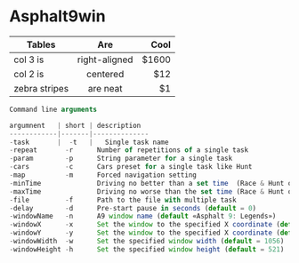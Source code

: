 # Asphalt9win
 Tables        | Are           | Cool  |
| ------------- |:-------------:| -----:|
| col 3 is      | right-aligned | $1600 |
| col 2 is      | centered      |   $12 |
| zebra stripes | are neat      |    $1 |
```javascript
Command line arguments  

argumnent   | short | description  
------------|-------|--------------
-task       |  -t   |   Single task name  
-repeat       -r      Number of repetitions of a single task  
-param        -p      String parameter for a single task  
-cars         -c      Cars preset for a single task like Hunt  
-map          -m      Forced navigation setting  
-minTime              Driving no better than a set time  (Race & Hunt only)  
-maxTime              Driving no worse than the set time (Race & Hunt only)  
-file         -f      Path to the file with multiple task  
-delay        -d      Pre-start pause in seconds (default = 0)  
-windowName   -n      A9 window name (default «Asphalt 9: Legends»)  
-windowX      -x      Set the window to the specified X coordinate (default = -7)  
-windowY      -y      Set the window to the specified X coordinate (default = 0)  
-windowWidth  -w      Set the specified window width (default = 1056)  
-windowHeight -h      Set the specified window height (default = 521)  
```
